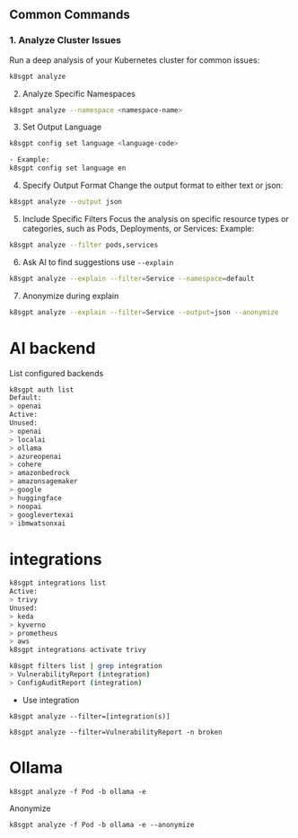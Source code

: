 ## Common Commands
### 1. Analyze Cluster Issues
Run a deep analysis of your Kubernetes cluster for common issues:
```bash
k8sgpt analyze
```
2. Analyze Specific Namespaces
```bash
k8sgpt analyze --namespace <namespace-name>
```

3. Set Output Language
```bash
k8sgpt config set language <language-code>

- Example:
k8sgpt config set language en
```
4. Specify Output Format
Change the output format to either text or json:

```bash
k8sgpt analyze --output json
```
5. Include Specific Filters
Focus the analysis on specific resource types or categories, such as Pods, Deployments, or Services:
Example:
```bash
k8sgpt analyze --filter pods,services
```
6. Ask AI to find suggestions
use `--explain`
```bash
k8sgpt analyze --explain --filter=Service --namespace=default
```
7. Anonymize during explain
```bash
k8sgpt analyze --explain --filter=Service --output=json --anonymize
```
# AI backend
List configured backends
```bash
k8sgpt auth list
Default:
> openai
Active:
Unused:
> openai
> localai
> ollama
> azureopenai
> cohere
> amazonbedrock
> amazonsagemaker
> google
> huggingface
> noopai
> googlevertexai
> ibmwatsonxai
```

# integrations
```bash
k8sgpt integrations list
Active:
> trivy
Unused:
> keda
> kyverno
> prometheus
> aws
k8sgpt integrations activate trivy

k8sgpt filters list | grep integration
> VulnerabilityReport (integration)
> ConfigAuditReport (integration)
```
- Use integration
```
k8sgpt analyze --filter=[integration(s)]

k8sgpt analyze --filter=VulnerabilityReport -n broken
```
# **Ollama**
```
k8sgpt analyze -f Pod -b ollama -e
```
Anonymize 
```
k8sgpt analyze -f Pod -b ollama -e --anonymize
```
